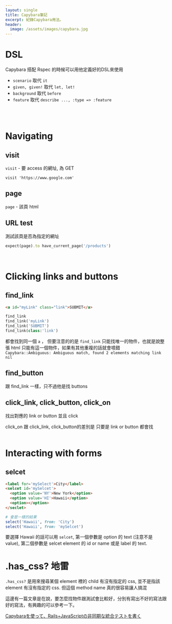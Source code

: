 ```yaml
---
layout: single
title: Capybara筆記
excerpt: 紀錄Capybara用法。
header:
  image: /assets/images/capybara.jpg
---
```

# DSL
Capybara 搭配 Rspec 的時候可以用他定義好的DSL來使用

- `scenario` 取代 `it`
- `given, given!` 取代 `let, let!`
- `background` 取代 `before`
- `feature` 取代 `describe ..., :type => :feature`
<br>
<br>

# Navigating
## visit
`visit` - 要 access 的網址, 為 GET
```
visit 'https://www.google.com'
```
## page
`page` - 該頁 html
## URL test
測試該頁是否為指定的網址
```ruby
expect(page).to have_current_page('/products')
```
<br>

# Clicking links and buttons
## find_link
```html
<a id="myLink" class="link">SUBMIT</a>
```
```ruby
find_link
find_link('myLink')
find_link('SUBMIT')
find_link(class:'link')
```
都會找到同一個 `a` ， 但要注意的的是 `find_link` 只能找唯一的物件，也就是說整張 html 只能有這一個物件，如果有其他重複的話就會噴錯 `Capybara::Ambiguous: Ambiguous match, found 2 elements matching link nil`

## find_button
跟 find_link 一樣，只不過他是找 buttons
## click_link, click_button, click_on
找出對應的 link or button 並且 click

click_on 跟 click_link, click_button的差別是
只要是 link or button 都會找
<br>
<br>

# Interacting with forms

## selcet
```html
<label for='mySelect'>City</label>
<selcet id='mySelcet'>
  <option value='NY'>New York</option>
  <option value='HI'>Hawaii</option>
  <option></option>
</seclet>
```
```ruby
# 會是一樣的結果
select('Hawaii', from: 'City')
select('Hawaii', from: 'mySelcet')
```
要選擇 Hawaii 的話可以用 `selcet`, 第一個參數是 option 的 text (注意不是 value), 第二個參數是 selcet element 的 id or name 或是 label 的 text.

# .has_css? 地雷
`.has_css?` 是用來搜尋某個 element 裡的 child 有沒有指定的 css, 並不是指該 element 有沒有指定的 css.
但這個 method name 真的很容易讓人搞混

這邊有一篇文章是在說，要怎麼找物件跟測試會比較好，分別有寫出不好的寫法跟好的寫法，有興趣的可以參考一下。

[Capybaraを使って、Rails+JavaScriptの非同期な統合テストを書く](http://postd.cc/write-reliable-asynchronous-integration-tests-with-capybara/)
